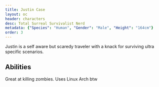 ```yaml
---
title: Justin Case
layout: oc
header: characters
desc: Total Surreal Survivalist Nerd
metadata: {"Species": "Human", "Gender": "Male", "Height": "164cm"}
order: 3
---
```

Justin is a self aware but scaredy traveler with a knack for surviving ultra specific scenarios.
## Abilities
Great at killing zombies. Uses Linux Arch btw

